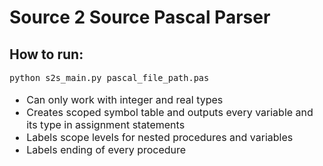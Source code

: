 # Source 2 Source Pascal Parser

## How to run:
<span style="font-size: 16px">

```bash
python s2s_main.py pascal_file_path.pas
```

* Can only work with integer and real types
* Creates scoped symbol table and outputs every variable and its type in assignment statements  
* Labels scope levels for nested procedures and variables
* Labels ending of every procedure

</span>
